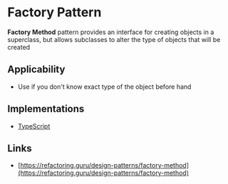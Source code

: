 # Factory Pattern #

**Factory Method** pattern provides an interface for creating objects in a superclass, but allows subclasses to alter the type of objects that will be created

## Applicability ##

- Use if you don't know exact type of the object before hand

## Implementations ##

- [TypeScript](factory-method-pattern.ts)

## Links ##

- [https://refactoring.guru/design-patterns/factory-method](https://refactoring.guru/design-patterns/factory-method)
